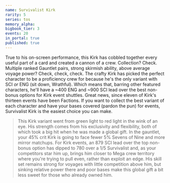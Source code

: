 ```yaml
---
name: Survivalist Kirk
rarity: 5
series: tos
memory_alpha:
bigbook_tier: 3
events: 20
in_portal: true
published: true
---
```


True to his on-screen performance, this Kirk has cobbled together every useful part of a card and created a cannon of a crew. Collection? Check. Multiple ranked Gauntlet pairs, strong skirmish ability, above average voyage power? Check, check, check. The crafty Kirk has picked the perfect character to be a proficiency crew for because he's the only variant with SCI _or_ ENG (sit down, Wrathful). Which means that, barring other featured characters, he'll have a ~400 ENG and ~900 SCI lead over the best non-bonus options for Kirk event shuttles. Great news, since eleven of Kirk's thirteen events have been Factions. If you want to collect the best variant of each character and have your bases covered (pardon the pun) for events, Survivalist Kirk is the easiest choice you can make.

> This Kirk variant went from green light to red light in the wink of an eye. His strength comes from his exclusivity and flexibility, both of which took a big hit when he was made a global gift. In the gauntlet, your 45% crit Kirk is going to face fewer 5% Sevens of Nine and more mirror matchups. For Kirk events, an 879 SCI lead over the top non-bonus option has dipped to 780 over a 1/5 Survivalist and, as your competitors star him up, brings him closer to Mega crew territory where you're trying to pull even, rather than exploit an edge. His skill set remains strong for voyages with little competition above him, but sinking relative power there and poor bases make this global gift a bit less sweet for those who already owned him.
